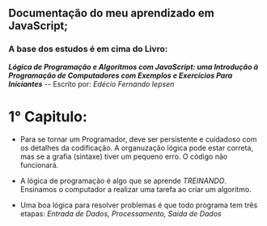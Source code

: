 ## Documentação do meu aprendizado em JavaScript;

### A base dos estudos é em cima do Livro: 
***Lógica de Programação e Algoritmos com JavaScript: uma Introdução à Programação de Computadores com Exemplos e Exercícios Para Iniciantes***  -- Escrito por: *Edécio Fernando Iepsen*


# 1° Capitulo:

- Para se tornar um Programador, deve ser persistente e cuidadoso com os detalhes da codificação. A organuzação lógica pode estar correta, mas se a grafia (sintaxe) tiver um pequeno erro. O código não funcionará.

- A lógica de programação é algo que se aprende *TREINANDO*. Ensinamos o computador a realizar uma tarefa ao criar um algoritmo.

- Uma boa lógica para resolver problemas é que todo programa tem três etapas: *Entrada de Dados, Processamento, Saída de Dados* 
